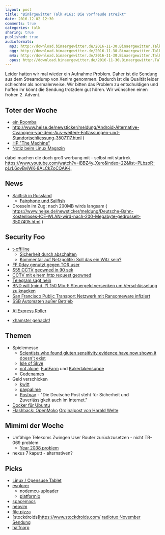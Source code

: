 ```yaml
---
layout: post
title: "Binärgewitter Talk #161: Die Vorfreude streikt"
date: 2016-12-02 12:30
comments: true
categories: talk
sharing: true
published: true
audioformats:
  mp3: http://download.binaergewitter.de/2016-11-30.Binaergewitter.Talk.161.mp3
  ogg: http://download.binaergewitter.de/2016-11-30.Binaergewitter.Talk.161.ogg
  m4a: http://download.binaergewitter.de/2016-11-30.Binaergewitter.Talk.161.m4a
  opus: http://download.binaergewitter.de/2016-11-30.Binaergewitter.Talk.161.opus
---
```

Leider hatten wir mal wieder ein Aufnahme Problem. Daher ist die Sendung aus dem Streamdump von Xenim genommen. Dadurch ist die Qualität leider schlechter als normalerweise. Wir bitten das Problem zu entschuldigen und hoffen ihr könnt 
die Sendung trotzdem gut hören. Wir wünschen einen frohen 2. Advent.

## Toter der Woche
- [ein Roomba](http://de.engadget.com/2016/11/24/zeitgeist-drama-nest-kamera-beobachtet-roomba-selbstmord/ )
- http://www.heise.de/newsticker/meldung/Android-Alternative-Cyanogen-vor-dem-Aus-weitere-Entlassungen-und-Standortschliessung-3507117.html )
- [HP "The Machine"](http://www.theregister.co.uk/2016/11/29/hp_labs_delivered_machine_proof_of_concept_prototype_but_machine_product_is_no_more )
 - [Notiz beim Linux Magazin]( http://www.linux-magazin.de/NEWS/Aus-der-Traum-HPE-beerdigt-The-Machine )

dabei machen die doch groß werbung mit - selbst mit startrek
https://www.youtube.com/watch?v=iBBZ4y_Xero&index=22&list=PLbzoR-pLrL6ovByiWK-8ALCkZoCQAK-i_

## News
* [Sailfish in Russland](http://www.pro-linux.de/news/1/24229/sailfish-os-wird-offizielles-mobiles-betriebssystem-in-russland.html )
    * [Fairphone und Sailfish]( https://forum.fairphone.com/t/will-sailfish-os-be-officially-supported-on-the-fp2/16839/51 )
* Drosseln im Zug: nach 200MB wirds langsam ( https://www.heise.de/newsticker/meldung/Deutsche-Bahn-Kostenloses-ICE-WLAN-wird-nach-200-Megabyte-gedrosselt-3507405.html )


## Security Foo
- [t-offiline]( https://netzpolitik.org/2016/tr-069-die-telekom-und-das-was-wirklich-geschah/ )
  - [Sicherheit durch abschalten]( https://www.heise.de/newsticker/meldung/Grossstoerung-bei-der-Telekom-Was-wirklich-geschah-3520212.html?wt_mc=rss.ho.beitrag.atom )
  - [Kommentar auf Netzpolitik: Soll das ein Witz sein?]( https://netzpolitik.org/2016/kommentar-zum-telekom-router-angriff-soll-das-ein-witz-sein/ )
- [FF 0day genutzt gegen TOR user]( http://arstechnica.com/security/2016/11/firefox-0day-used-against-tor-users-almost-identical-to-one-fbi-used-in-2013/ )
- [$55 CCTV geowned in 90 sek]( https://www.hackread.com/mirai-botnet-hacks-surveillance-camera-in-98-secs/ )
- [CCTV mit einem http request geowned]( http://www.theregister.co.uk/2016/11/30/iot_cameras_compromised_by_long_url/ )
- [Telegram sagt nein]( https://www.heise.de/newsticker/meldung/Dschihad-per-Smartphone-Messenger-Dienst-Telegram-in-der-Kritik-3506323.html )
 - [BND will (mind. ?) 150 Mio € Steuergeld versenken um Verschlüsselung zu knacken]( https://www.heise.de/newsticker/meldung/BND-will-angeblich-mit-150-Millionen-Euro-Whatsapp-Co-knacken-3520634.html )
- [San Francisco Public Transport Netzwerk mit Ransomeware infiziert]( http://www.sfexaminer.com/hacked-appears-muni-stations-fare-payment-system-crashes/ )
- [SSB Automaten außer Betrieb](http://www.stuttgarter-zeitung.de/inhalt.nahverkehr-in-stuttgart-ssb-automaten-zeitweise-ausser-betrieb.894f62ed-f265-482b-aa75-0ba73b61dc34.html )
* [ AliExpress Roller ]( https://www.aliexpress.com/item/Electric-Two-wheel-Scooter-Endurance-Mileage-15-miles-Carbon-Fiber-Scooters-250W-24V-8-8-Ah/32750647763.html )
- [xhamster gehackt!]( https://www.heise.de/newsticker/meldung/Porno-Seite-xHamster-gehackt-Nutzer-Daten-zum-Verkauf-angeboten-3520162.html )


## Themen
- Spielemesse
    * [Scientists who found gluten sensitivity evidence have now shown it doesn't exist]( http://www.sciencealert.com/scientists-who-found-evidence-for-gluten-sensitivity-have-now-shown-it-doesn-t-exist )
    * [Isle of Skye]( https://www.amazon.de/Lookout-Games-22160078-Isle-Spiele/dp/B010G088IY/tag=trektrip )
    * [not alone]( https://www.spiele-offensive.de/Spiel/Not-Alone-dt-1018840.html ), [FunFarm]( http://amzn.to/2gPotWM ) und [Kakerlakensuppe]( http://amzn.to/2gPnHJo )
    * [Codenames]( https://www.amazon.de/Heidelberger-Spieleverlag-CZ066-Codenames/dp/B017WFKS16/tag=trektrip )
- Geld verschicken
    * [kwitt]( http://www.heise.de/newsticker/meldung/Kwitt-Mit-dem-Handy-bequem-Geld-anfordern-und-senden-3505772.html )
    * [paypal.me]( http://paypal.me/ingoebel )
    - [Postpay]( https://www.deutschepost.de/de/p/postpay/postpay/so-funktioniert-s.html ) - "Die Deutsche Post steht für Sicherheit und Zuverlässigkeit auch im Internet."
- [Docker für Ubuntu]( https://www.docker.com/docker-news-and-press/docker-and-canonical-partner-cs-docker-engine-millions-ubuntu-users )    
- [Flashback: OpenMoko]( http://www.linux-magazin.de/NEWS/Rueckblick-auf-Open-Moko-Schoene-neue-Smartphone-Welt ) [Orginalpost von Harald Welte]( http://laforge.gnumonks.org/blog/20160920-openmoko_10years/ )

## Mimimi der Woche
- Unfähige Telekoms Zwingen User Router zurückzusetzen - nicht TR-069 problem
  * [Year 2038 problem]( https://en.wikipedia.org/wiki/Year_2038_problem )
- nexus 7 kaputt - alternativen?

## Picks
- [Linux / Opensuse Tablet](https://www.indiegogo.com/projects/first-true-linux-x86-and-x64-tablet/x/4366579#/ )
- [ esplorer ]( https://esp8266.ru/esplorer/ )
  - [ nodemcu-uploader ]( https://github.com/kmpm/nodemcu-uploader )
  - [ platformio ]( http://platformio.org/ )
- [spacemacs](http://spacemacs.org/ )
- [neovim](https://neovim.io/ )
- [file.pizza](https://file.pizza/ )
- [stockdroids]https://www.stockdroids.com/
[radiotux November Sendung](http://www.radiotux.de/index.php?/archives/8021-RadioTux-Sendung-November-2016.html)
- [halfnarp]( https://halfnarp.events.ccc.de/ )
